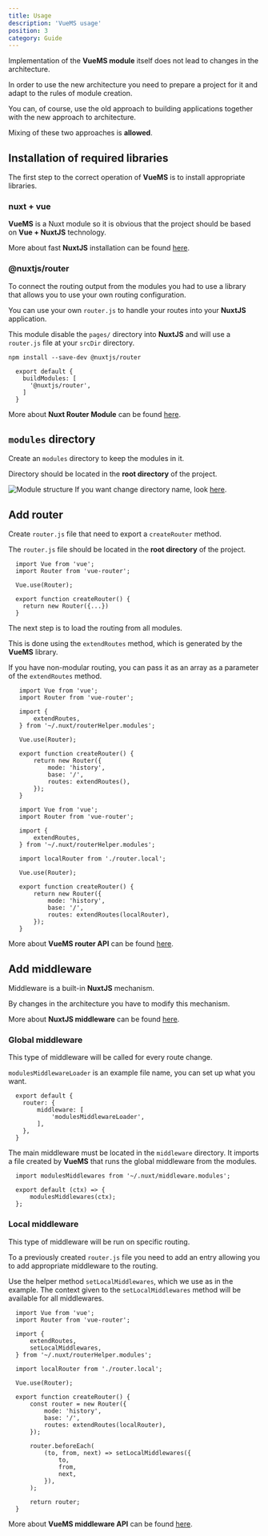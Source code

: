 ```yaml
---
title: Usage
description: 'VueMS usage'
position: 3
category: Guide
---
```


Implementation of the **VueMS module** itself does not lead to changes in the architecture.

In order to use the new architecture you need to prepare a project for it and adapt to the rules of module creation.

<alert type="info">
  You can, of course, use the old approach to building applications together with the new approach to architecture.

  Mixing of these two approaches is <b>allowed</b>.

</alert>

## Installation of required libraries

The first step to the correct operation of **VueMS** is to install appropriate libraries.

### nuxt + vue

**VueMS** is a Nuxt module so it is obvious that the project should be based on **Vue + NuxtJS** technology.


<alert type="info">
  More about fast <b>NuxtJS</b> installation can be found <a href="https://nuxtjs.org/docs/2.x/get-started/installation" target="_blank">here</a>.
</alert>

### @nuxtjs/router

To connect the routing output from the modules you had to use a library that allows you to use your own routing configuration.

You can use your own `router.js` to handle your routes into your **NuxtJS** application.

<alert type="warning">
  This module disable the <code>pages/</code> directory into <b>NuxtJS</b> and will use a <code>router.js</code> file at your <code>srcDir</code> directory.
</alert>


```
npm install --save-dev @nuxtjs/router
```

```javascript{}[nuxt.config.js]
  export default {
    buildModules: [
      '@nuxtjs/router',
    ]
  }
```

<alert type="info">
  More about <b>Nuxt Router Module</b> can be found <a href="https://github.com/nuxt-community/router-module" target="_blank">here</a>.
</alert>

## `modules` directory

Create an `modules` directory to keep the modules in it.

Directory should be located in the **root directory** of the project.

<alert type="info" align="center">
      <img src="./examples/new_module_structure-desc.png" alt="Module structure">
</alert>

<alert type="info">
  If you want change directory name, look <a href="/options#modulesdir" >here</a>.
</alert>

## Add router

Create `router.js` file that need to export a `createRouter` method.

<alert type="info">
  The <code>router.js</code> file should be located in the <b>root directory</b> of the project.
</alert>

```javascript{}[router.js]
  import Vue from 'vue';
  import Router from 'vue-router';

  Vue.use(Router);

  export function createRouter() {
    return new Router({...})
  }

```

The next step is to load the routing from all modules.

This is done using the `extendRoutes` method, which is generated by the **VueMS** library.

<alert type="warning">
  If you have non-modular routing, you can pass it as an array as a parameter of the <code>extendRoutes</code> method.
</alert>


<code-group>
  <code-block label="Extend router" active>

 ```javascript{}[router.js]
    import Vue from 'vue';
    import Router from 'vue-router';

    import {
        extendRoutes,
    } from '~/.nuxt/routerHelper.modules';

    Vue.use(Router);

    export function createRouter() {
        return new Router({
            mode: 'history',
            base: '/',
            routes: extendRoutes(),
        });
    }
  ```
  </code-block>
    <code-block label="With local router">

 ```javascript{}[router.js]
    import Vue from 'vue';
    import Router from 'vue-router';

    import {
        extendRoutes,
    } from '~/.nuxt/routerHelper.modules';

    import localRouter from './router.local';

    Vue.use(Router);

    export function createRouter() {
        return new Router({
            mode: 'history',
            base: '/',
            routes: extendRoutes(localRouter),
        });
    }
  ```
  </code-block>
</code-group>

<alert type="info">
  More about <b>VueMS router API</b> can be found <a href="/router" >here</a>.
</alert>

## Add middleware

Middleware is a built-in **NuxtJS** mechanism.

By changes in the architecture you have to modify this mechanism.

<alert type="info">
  More about <b>NuxtJS middleware</b> can be found <a href="https://nuxtjs.org/docs/2.x/directory-structure/middleware" target="_blank" >here</a>.
</alert>

### Global middleware

This type of middleware will be called for every route change.


`modulesMiddlewareLoader` is an example file name, you can set up what you want.

```javascript{}[nuxt.config.js]
  export default {
    router: {
        middleware: [
            'modulesMiddlewareLoader',
        ],
    },
  }
```

The main middleware must be located in the `middleware` directory.
It imports a file created by **VueMS** that runs the global middleware from the modules.

```javascript{}[middleware/modulesMiddlewareLoader.js]
  import modulesMiddlewares from '~/.nuxt/middleware.modules';

  export default (ctx) => {
      modulesMiddlewares(ctx);
  };
```

### Local middleware

This type of middleware will be run on specific routing.

To a previously created `router.js` file you need to add an entry allowing you to add appropriate middleware to the routing.

Use the helper method `setLocalMiddlewares`, which we use as in the example.
The context given to the `setLocalMiddlewares` method will be available for all middlewares.

```javascript{}[router.js]
  import Vue from 'vue';
  import Router from 'vue-router';

  import {
      extendRoutes,
      setLocalMiddlewares,
  } from '~/.nuxt/routerHelper.modules';

  import localRouter from './router.local';

  Vue.use(Router);

  export function createRouter() {
      const router = new Router({
          mode: 'history',
          base: '/',
          routes: extendRoutes(localRouter),
      });

      router.beforeEach(
          (to, from, next) => setLocalMiddlewares({
              to,
              from,
              next,
          }),
      );

      return router;
  }
```

<alert type="info">
  More about <b>VueMS middleware API</b> can be found <a href="/middleware" >here</a>.
</alert>
